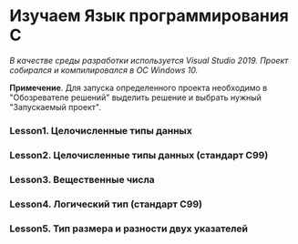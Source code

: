 # Изучаем Язык программирования C

*В качестве среды разработки используется Visual Studio 2019. Проект собирался и компилировался в ОС Windows 10.*

**Примечение**. Для запуска определенного проекта необходимо в "Обозревателе решений"
выделить решение и выбрать нужный "Запускаемый проект".

### Lesson1. Целочисленные типы данных

### Lesson2. Целочисленные типы данных (стандарт C99)

### Lesson3. Вещественные числа

### Lesson4. Логический тип (стандарт C99)

### Lesson5. Тип размера и разности двух указателей

